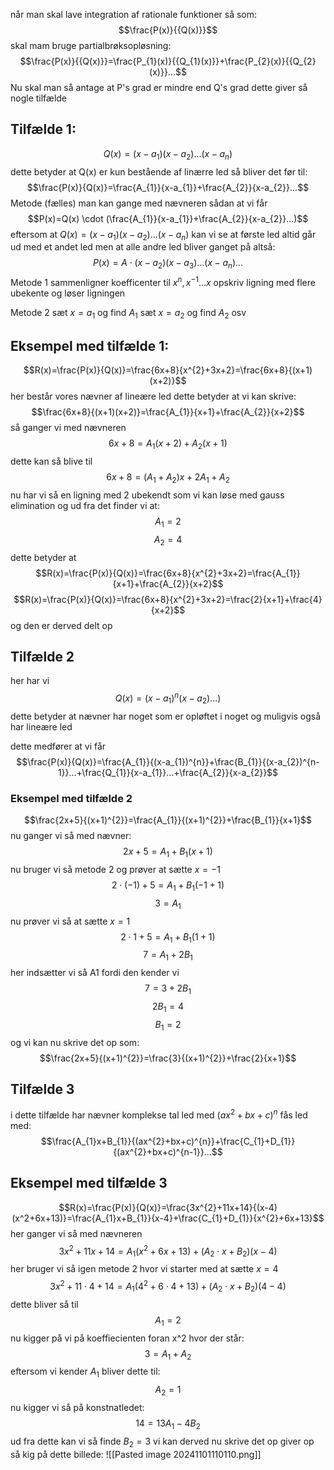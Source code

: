 
når man skal lave integration af rationale funktioner så som:
$$\frac{P(x)}{{Q(x)}}$$
skal mam bruge partialbrøksopløsning:
$$\frac{P(x)}{{Q(x)}}=\frac{P_{1}(x)}{{Q_{1}(x)}}+\frac{P_{2}(x)}{{Q_{2}(x)}}...$$
Nu skal man så antage at P's grad er mindre end Q's grad 
dette giver så nogle tilfælde
## Tilfælde 1:
$$Q(x)=(x-a_{1})(x-a_{2})...(x-a_{n})$$
dette betyder at Q(x) er kun bestående af linærre led
så bliver det før til:
$$\frac{P(x)}{Q(x)}=\frac{A_{1}}{x-a_{1}}+\frac{A_{2}}{x-a_{2}}...$$
Metode (fælles)
man kan gange med nævneren sådan at vi får
$$P(x)=Q(x) \cdot (\frac{A_{1}}{x-a_{1}}+\frac{A_{2}}{x-a_{2}}...)$$
eftersom at $Q(x)=(x-a_{1})(x-a_{2})...(x-a_{n})$ kan vi se at første led altid går ud med et andet led men at alle andre led bliver ganget på
altså:
$$P(x)=A \cdot (x-a_{2})(x-a_{3})...(x-a_{n})...$$
Metode 1
sammenligner koefficenter til $x^{n},x^{-1}...x$ 
opskriv ligning med flere ubekente og løser ligningen

Metode 2
sæt $x=a_{1}$ og find $A_{1}$ 
sæt $x=a_{2}$ og find $A_{2}$
osv


## Eksempel med tilfælde 1:
$$R(x)=\frac{P(x)}{Q(x)}=\frac{6x+8}{x^{2}+3x+2}=\frac{6x+8}{(x+1)(x+2)}$$
her består vores nævner af lineære led
dette betyder at vi kan skrive:
$$\frac{6x+8}{(x+1)(x+2)}=\frac{A_{1}}{x+1}+\frac{A_{2}}{x+2}$$
så ganger vi med nævneren
$$6x+8=A_{1}(x+2)+A_{2}(x+1)$$
dette kan så blive til
$$6x+8=(A_{1}+A_{2})x+2A_{1}+A_{2}$$
nu har vi så en ligning med 2 ubekendt som vi kan løse med gauss elimination og ud fra det finder vi at:
$$A_{1}=2$$
$$A_{2}=4$$
dette betyder at 
$$R(x)=\frac{P(x)}{Q(x)}=\frac{6x+8}{x^{2}+3x+2}=\frac{A_{1}}{x+1}+\frac{A_{2}}{x+2}$$
$$R(x)=\frac{P(x)}{Q(x)}=\frac{6x+8}{x^{2}+3x+2}=\frac{2}{x+1}+\frac{4}{x+2}$$
og den er derved delt op 


## Tilfælde 2
her har vi
$$Q(x)=(x-a_{1})^{n}(x-a_{2})...)$$
dette betyder at nævner har noget som er opløftet i noget og muligvis også har lineære led

dette medfører at vi får
$$\frac{P(x)}{Q(x)}=\frac{A_{1}}{(x-a_{1})^{n}}+\frac{B_{1}}{(x-a_{2})^{n-1}}...+\frac{Q_{1}}{x-a_{1}}...+\frac{A_{2}}{x-a_{2}}$$

### Eksempel med tilfælde 2
$$\frac{2x+5}{(x+1)^{2}}=\frac{A_{1}}{(x+1)^{2}}+\frac{B_{1}}{x+1}$$
nu ganger vi så med nævner:
$$2x+5=A_{1}+B_{1}(x+1)$$
nu bruger vi så metode 2 og prøver at sætte $x=-1$
$$2 \cdot (-1)+5=A_{1}+B_{1}(-1+1)$$
$$3=A_{1}$$
nu prøver vi så at sætte $x=1$
$$2 \cdot 1+5=A_{1}+B_{1}(1+1)$$
$$7=A_{1}+2B_{1}$$
her indsætter vi så A1 fordi den kender vi 
$$7=3+2B_{1}$$
$$2B_{1}=4$$
$$B_{1}=2$$
og vi kan nu skrive det op som:
$$\frac{2x+5}{(x+1)^{2}}=\frac{3}{(x+1)^{2}}+\frac{2}{x+1}$$


## Tilfælde 3
i dette tilfælde har nævner komplekse tal
led med $(ax^{2}+bx+c)^{n}$
fås led med:
$$\frac{A_{1}x+B_{1}}{(ax^{2}+bx+c)^{n}}+\frac{C_{1}+D_{1}}{(ax^{2}+bx+c)^{n-1}}...$$

## Eksempel med tilfælde 3
$$R(x)=\frac{P(x)}{Q(x)}=\frac{3x^{2}+11x+14}{(x-4)(x^2+6x+13)}=\frac{A_{1}x+B_{1}}{x-4}+\frac{C_{1}+D_{1}}{x^{2}+6x+13}$$
her ganger vi så med nævneren
$$3x^{2}+11x+14=A_{1}(x^{2}+6x+13)+(A_{2} \cdot x+B_{2})(x-4)$$
her bruger vi så igen metode 2 hvor vi starter med at sætte $x=4$
$$3x^{2}+11 \cdot 4+14=A_{1}(4^{2}+6\cdot 4+13)+(A_{2} \cdot x+B_{2})(4-4)$$
dette bliver så til
$$A_{1}=2$$
nu kigger på vi på koeffiecienten foran x^2 hvor der står:
$$3=A_{1}+A_{2}$$
eftersom vi kender $A_{1}$ bliver dette til:
$$A_{2}=1$$
nu kigger vi så på konstnatledet:
$$14=13A_{1}-4B_{2}$$
ud fra dette kan vi så finde $B_{2}=3$
vi kan derved nu skrive det op
giver op så kig på dette billede:
![[Pasted image 20241101110110.png]]
